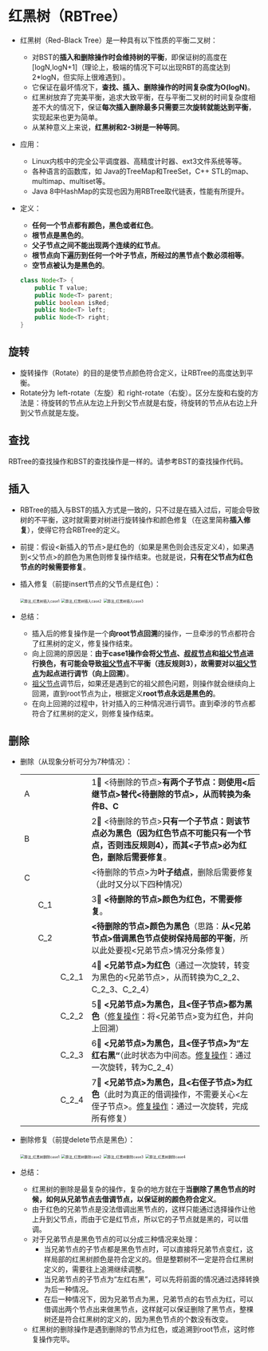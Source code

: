 # 红黑树（RBTree）

- 红黑树（Red-Black Tree）是一种具有以下性质的平衡二叉树：

  - 对BST的**插入和删除操作时会维持树的平衡**，即保证树的高度在[logN,logN+1]（理论上，极端的情况下可以出现RBT的高度达到2*logN，但实际上很难遇到）。
  - 它保证在最坏情况下，**查找、插入、删除操作的时间复杂度为O(logN)**。
  - 红黑树放弃了完美平衡，追求大致平衡，在与平衡二叉树的时间复杂度相差不大的情况下，保证**每次插入删除最多只需要三次旋转就能达到平衡**，实现起来也更为简单。
  - 从某种意义上来说，**红黑树和2-3树是一种等同**。

- 应用：

  - Linux内核中的完全公平调度器、高精度计时器、ext3文件系统等等。
  - 各种语言的函数库，如 Java的TreeMap和TreeSet，C++ STL的map、multimap、multiset等。
  - Java 8中HashMap的实现也因为用RBTree取代链表，性能有所提升。

- 定义：

  - **任何一个节点都有颜色，黑色或者红色**。
  - **根节点是黑色的**。
  - **父子节点之间不能出现两个连续的红节点**。
  - **根节点向下遍历到任何一个叶子节点，所经过的黑节点个数必须相等**。
  - **空节点被认为是黑色的**。

  ```java
  class Node<T> {
      public T value;
      public Node<T> parent;
      public boolean isRed;
      public Node<T> left;
      public Node<T> right;
  }
  ```

## 旋转

- 旋转操作（Rotate）的目的是使节点颜色符合定义，让RBTree的高度达到平衡。
- Rotate分为 left-rotate（左旋）和 right-rotate（右旋）。区分左旋和右旋的方法是：待旋转的节点从左边上升到父节点就是右旋，待旋转的节点从右边上升到父节点就是左旋。

## 查找

RBTree的查找操作和BST的查找操作是一样的。请参考BST的查找操作代码。

## 插入

- RBTree的插入与BST的插入方式是一致的，只不过是在插入过后，可能会导致树的不平衡，这时就需要对树进行旋转操作和颜色修复（在这里简称**插入修复**），使得它符合RBTree的定义。

- 前提：假设<新插入的节点>是红色的（如果是黑色则会违反定义4），如果遇到<父节点>的颜色为黑色则修复操作结束。也就是说，**只有在父节点为红色节点的时候需要修复**。

- 插入修复（前提insert节点的父节点是红色）：

  

  <img src="http://q9bww7gmb.bkt.clouddn.com/uPic/数据结构_红黑树插入case1.gif" alt="算法_红黑树插入case1" style="zoom:50%;" />

  

  <img src="http://q9bww7gmb.bkt.clouddn.com/uPic/算法_红黑树插入case2.gif" alt="算法_红黑树插入case2" style="zoom:50%;" />

  

  <img src="http://q9bww7gmb.bkt.clouddn.com/uPic/算法_红黑树插入case3.gif" alt="算法_红黑树插入case3" style="zoom:50%;" />

- 总结：

  - 插入后的修复操作是一个**向root节点回溯**的操作，一旦牵涉的节点都符合了红黑树的定义，修复操作结束。
  - 向上回溯的原因是：**由于case1操作会将<u>父节点</u>、<u>叔叔节点</u>和<u>祖父节点</u>进行换色，有可能会导致<u>祖父节点</u>不平衡（违反规则3），故需要对以<u>祖父节点</u>为起点进行调节（向上回溯）**。
  - <u>祖父节点</u>调节后，如果还是遇到它的祖父颜色问题，则操作就会继续向上回溯，直到root节点为止，根据定义**root节点永远是黑色的**。
  - 在向上回溯的过程中，针对插入的三种情况进行调节。直到牵涉的节点都符合了红黑树的定义，则修复操作结束。

## 删除

- 删除（从现象分析可分为7种情况）：

  |      |      |       |                                                              |
  | ---- | :--- | :---- | ------------------------------------------------------------ |
  | A    |      |       | 1⃣️ <待删除的节点>**有两个子节点：则使用<后继节点>替代<待删除的节点>，从而转换为条件B、C** |
  | B    |      |       | 2⃣️ <待删除的节点>**只有一个子节点：则该节点必为黑色（因为红色节点不可能只有一个节点，否则违反规则4），而其<子节点>必为红色，删除后需要修复**。 |
  | C    |      |       | <待删除的节点>为**叶子结点**，删除后需要修复（此时又分以下四种情况） |
  |      | C_1  |       | 3⃣️ **<待删除的节点>颜色为红色，不需要修复**。                  |
  |      | C_2  |       | **<待删除的节点>颜色为黑色**（思路：**从<兄弟节点>借调黑色节点使树保持局部的平衡**，所以此处要视<兄弟节点>情况分条修复） |
  |      |      | C_2_1 | 4⃣️ **<兄弟节点>为红色**（通过一次旋转，转变为黑色的<兄弟节点>，从而转换为C_2_2、C_2_3、C_2_4） |
  |      |      | C_2_2 | 5⃣️ **<兄弟节点>为黑色，且<侄子节点>都为黑色**（<u>修复操作</u>：将<兄弟节点>变为红色，并向上回溯） |
  |      |      | C_2_3 | 6⃣️ **<兄弟节点>为黑色，且<侄子节点>为”左红右黑“**（此时状态为中间态。<u>修复操作</u>：通过一次旋转，转为C_2_4） |
  |      |      | C_2_4 | 7⃣️ **<兄弟节点>为黑色，且<右侄子节点>为红色**（此时为真正的借调操作，不需要关心<左侄子节点>。<u>修复操作</u>：通过一次旋转，完成所有修复） |

- 删除修复（前提delete节点是黑色）：

  <img src="http://q9bww7gmb.bkt.clouddn.com/uPic/算法_红黑树删除case1.gif" alt="算法_红黑树删除case1" style="zoom:50%;" />

  

  <img src="http://q9bww7gmb.bkt.clouddn.com/uPic/算法_红黑树删除case2.gif" alt="算法_红黑树删除case2" style="zoom:50%;" />

  

  <img src="http://q9bww7gmb.bkt.clouddn.com/uPic/算法_红黑树删除case3.gif" alt="算法_红黑树删除case3" style="zoom:50%;" />

  

  <img src="http://q9bww7gmb.bkt.clouddn.com/uPic/算法_红黑树删除case4.gif" alt="算法_红黑树删除case4" style="zoom:50%;" />

- 总结：
  - 红黑树的删除是最复杂的操作，复杂的地方就在于**当删除了黑色节点的时候，如何从兄弟节点去借调节点，以保证树的颜色符合定义**。
  - 由于红色的兄弟节点是没法借调出黑节点的，这样只能通过选择操作让他上升到父节点，而由于它是红节点，所以它的子节点就是黑的，可以借调。
  - 对于兄弟节点是黑色节点的可以分成三种情况来处理：
    - 当兄弟节点的子节点都是黑色节点时，可以直接将兄弟节点变红，这样局部的红黑树颜色是符合定义的。但是整颗树不一定是符合红黑树定义的，需要往上追溯继续调整。
    - 当兄弟节点的子节点为“左红右黑”，可以先将前面的情况通过选择转换为后一种情况。
    - 在后一种情况下，因为兄弟节点为黑，兄弟节点的右节点为红，可以借调出两个节点出来做黑节点，这样就可以保证删除了黑节点，整棵树还是符合红黑树的定义的，因为黑色节点的个数没有改变。
  - 红黑树的删除操作是遇到删除的节点为红色，或追溯到root节点，这时修复操作完毕。
